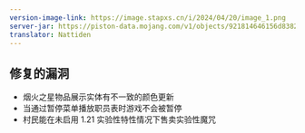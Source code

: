 ```yaml
---
version-image-link: https://image.stapxs.cn/i/2024/04/20/image_1.png
server-jar: https://piston-data.mojang.com/v1/objects/921814646156d838286dc0634a0031f042c6e0d2/server.jar
translator: Nattiden
---
```

## 修复的漏洞
* 烟火之星物品展示实体有不一致的颜色更新
* 当通过暂停菜单播放职员表时游戏不会被暂停
* 村民能在未启用 1.21 实验性特性情况下售卖实验性魔咒